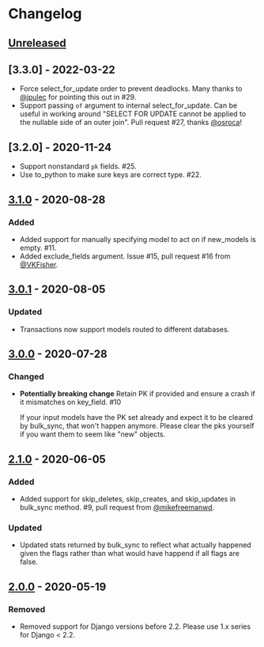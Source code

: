 # Changelog

## [Unreleased]

## [3.3.0] - 2022-03-22
-   Force select_for_update order to prevent deadlocks. Many thanks to [@jpulec](https://github.com/jpulec) for pointing this out in #29.
-   Support passing `of` argument to internal select_for_update. Can be useful in working around "SELECT FOR UPDATE cannot be applied to the nullable side of an outer join".  Pull request #27, thanks [@osroca](https://github.com/osroca)!

## [3.2.0] - 2020-11-24
-   Support nonstandard `pk` fields. #25.
-   Use to_python to make sure keys are correct type. #22.

## [3.1.0] - 2020-08-28

### Added

-   Added support for manually specifying model to act on if new_models is empty. #11.
-   Added exclude_fields argument. Issue #15, pull request #16 from [@VKFisher](https://github.com/VKFisher).

## [3.0.1] - 2020-08-05

### Updated

-   Transactions now support models routed to different databases.

## [3.0.0] - 2020-07-28

### Changed

-   **Potentially breaking change** Retain PK if provided and ensure a crash if it mismatches on key_field. #10

    If your input models have the PK set already and expect it to be cleared by bulk_sync, that won't happen anymore.
    Please clear the pks yourself if you want them to seem like "new" objects.

## [2.1.0] - 2020-06-05

### Added

-   Added support for skip_deletes, skip_creates, and skip_updates in bulk_sync method. #9, pull request from [@mikefreemanwd](https://github.com/mikefreemanwd).

### Updated

-   Updated stats returned by bulk_sync to reflect what actually happened given the flags rather than what would have happend if all flags are false.

## [2.0.0] - 2020-05-19

### Removed

-   Removed support for Django versions before 2.2. Please use 1.x series for Django < 2.2.

[unreleased]: https://github.com/mathandpencil/django-bulk-sync/compare/v3.1.0..HEAD
[3.1.0]: https://github.com/mathandpencil/django-bulk-sync/compare/v3.0.1..v3.1.0
[3.0.1]: https://github.com/mathandpencil/django-bulk-sync/compare/v3.0.0..v3.0.1
[3.0.0]: https://github.com/mathandpencil/django-bulk-sync/compare/v2.1.0..v3.0.0
[2.1.0]: https://github.com/mathandpencil/django-bulk-sync/compare/v2.0.0..v2.1.0
[2.0.0]: https://github.com/mathandpencil/django-bulk-sync/releases/tag/v2.0.0
